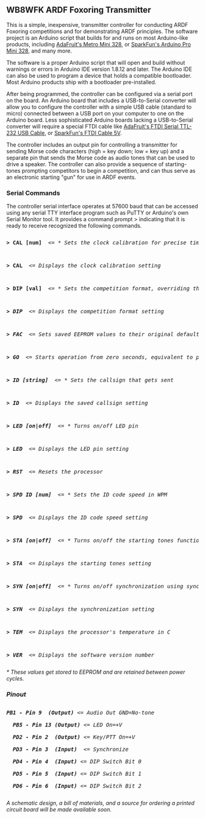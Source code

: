 <h2>WB8WFK ARDF Foxoring Transmitter</h2>
<p>This is a simple, inexpensive, transmitter controller for conducting ARDF Foxoring competitions and for demonstrating ARDF principles. The software project is an Arduino script that builds for and runs on most Arduino-like products, including <a href="https://www.adafruit.com/product/2590">AdaFruit's Metro Mini 328</a>, or <a href="https://www.sparkfun.com/products/11113">SparkFun's Arduino Pro Mini 328</a>, and many more.</p>

<p>The software is a proper Arduino script that will open and build without warnings or errors in Arduino IDE version 1.8.12 and later. The Arduino IDE can also be used to program a device that holds a compatible bootloader. Most Arduino products ship with a bootloader pre-installed.</p>

<p>After being programmed, the controller can be configured via a serial port on the board. An Arduino board that includes a USB-to-Serial converter will allow you to configure the controller with a simple USB cable (standard to micro) connected between a USB port on your computer to one on the Arduino board. Less sophisticated Arduino boards lacking a USB-to-Serial converter will require a special FTDI cable like <a href="https://www.adafruit.com/product/70">AdaFruit's FTDI Serial TTL-232 USB Cable</a>, or <a href="https://www.sparkfun.com/products/9718">SparkFun's FTDI Cable 5V</a>.</p>

<p>The controller includes an output pin for controlling a transmitter for sending Morse code characters (high = key down; low = key up) and a separate pin that sends the Morse code as audio tones that can be used to drive a speaker. The controller can also provide a sequence of starting-tones prompting competitors to begin a competition, and can thus serve as an electronic starting "gun" for use in ARDF events.</p>

<h3>Serial Commands</h3>
<p>The controller serial interface operates at 57600 baud that can be accessed using any serial TTY interface program such as PuTTY or Arduino's own Serial Monitor tool. It provides a command prompt > indicating that it is ready to receive recognized the following commands.<p>

<pre><p><b>> CAL [num]</b>  <= <i>* Sets the clock calibration for precise timing</i><br></p>
<p><b>> CAL</b>  <= <i>Displays the clock calibration setting</i><br></p>
<p><b>> DIP [val]</b>  <= <i>* Sets the competition format, overriding the DIP switch settings<br></p>
<p><b>> DIP</b>  <= <i>Displays the competition format setting<br></p>
<p><b>> FAC</b>  <= <i>Sets saved EEPROM values to their original defaults</i><br></p>
<p><b>> GO</b>  <= <i>Starts operation from zero seconds, equivalent to pressing the synch button</i><br></p>
<p><b>> ID [string]</b>  <= <i>* Sets the callsign that gets sent</i><br></p>
<p><b>> ID</b>  <= <i>Displays the saved callsign setting</i><br></p>
<p><b>> LED [on|off]</b>  <= <i>* Turns on/off LED pin</i><br></p>
<p><b>> LED</b>  <= <i>Displays the LED pin setting</i><br></p>
<p><b>> RST</b>  <= <i>Resets the processor</i><br></p>
<p><b>> SPD ID [num]</b>  <= <i>* Sets the ID code speed in WPM<br></p>
<p><b>> SPD</b>  <= <i>Displays the ID code speed setting<br></p>
<p><b>> STA [on|off]</b>  <= <i>* Turns on/off the starting tones function</i><br></p>
<p><b>> STA</b>  <= <i>Displays the starting tones setting</i><br></p>
<p><b>> SYN [on|off]</b>  <= <i>* Turns on/off synchronization using sync button or "GO" command</i><br></p>
<p><b>> SYN</b>  <= <i>Displays the synchronization setting</i><br></p>
<p><b>> TEM</b>  <= <i>Displays the processor's temperature in C</i><br></p>
<p><b>> VER</b>  <= <i>Displays the software version number</i><br></p></pre>
  
  <p>* These values get stored to EEPROM and are retained between power cycles. </p>

<h3>Pinout</h3>
  <pre><p><b>PB1 - Pin 9  (Output)</b> <= Audio Out GND=No-tone<br>
  <b>PB5 - Pin 13 (Output)</b> <= LED On=+V<br>
  <b>PD2 - Pin 2  (Output)</b> <= Key/PTT On=+V<br>
  <b>PD3 - Pin 3  (Input)</b>  <= Synchronize<br>
  <b>PD4 - Pin 4  (Input)</b> <= DIP Switch Bit 0<br>
  <b>PD5 - Pin 5  (Input)</b> <= DIP Switch Bit 1<br>
  <b>PD6 - Pin 6  (Input)</b> <= DIP Switch Bit 2</p></pre>
<p>A schematic design, a bill of materials, and a source for ordering a printed circuit board will be made available soon.</p>

